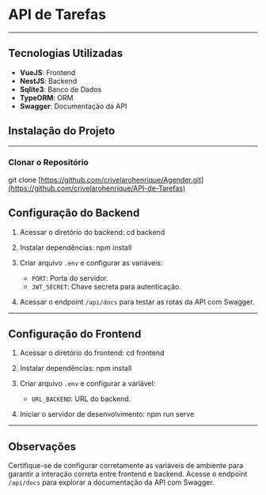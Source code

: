 # API de Tarefas
-------------------------

## Tecnologias Utilizadas
- **VueJS**: Frontend
- **NestJS**: Backend
- **Sqlite3**: Banco de Dados
- **TypeORM**: ORM
- **Swagger**: Documentação da API

## Instalação do Projeto
-------------------------

### Clonar o Repositório

git clone [https://github.com/crivelarohenrique/Agender.git](https://github.com/crivelarohenrique/API-de-Tarefas)


## Configuração do Backend

1. Acessar o diretório do backend:
   cd backend

2. Instalar dependências:
   npm install

3. Criar arquivo `.env` e configurar as variáveis:
   - `PORT`: Porta do servidor.
   - `JWT_SECRET`: Chave secreta para autenticação.

4. Acessar o endpoint `/api/docs` para testar as rotas da API com Swagger.

-------------------------

## Configuração do Frontend

1. Acessar o diretório do frontend:
   cd frontend

2. Instalar dependências:
   npm install

3. Criar arquivo `.env` e configurar a variável:
   - `URL_BACKEND`: URL do backend.

4. Iniciar o servidor de desenvolvimento:
   npm run serve

-------------------------


## Observações

Certifique-se de configurar corretamente as variáveis de ambiente para garantir a interação correta entre frontend e backend. Acesse o endpoint `/api/docs` para explorar a documentação da API com Swagger.

